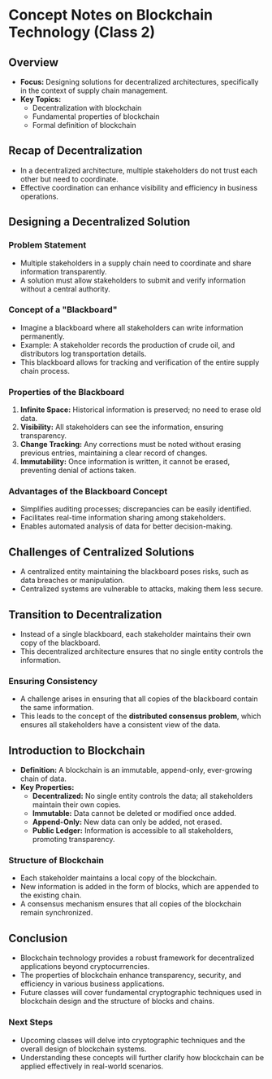 # Concept Notes on Blockchain Technology (Class 2)

## Overview
- **Focus:** Designing solutions for decentralized architectures, specifically in the context of supply chain management.
- **Key Topics:**
  - Decentralization with blockchain
  - Fundamental properties of blockchain
  - Formal definition of blockchain

## Recap of Decentralization
- In a decentralized architecture, multiple stakeholders do not trust each other but need to coordinate.
- Effective coordination can enhance visibility and efficiency in business operations.

## Designing a Decentralized Solution
### Problem Statement
- Multiple stakeholders in a supply chain need to coordinate and share information transparently.
- A solution must allow stakeholders to submit and verify information without a central authority.

### Concept of a "Blackboard"
- Imagine a blackboard where all stakeholders can write information permanently.
- Example: A stakeholder records the production of crude oil, and distributors log transportation details.
- This blackboard allows for tracking and verification of the entire supply chain process.

### Properties of the Blackboard
1. **Infinite Space:** Historical information is preserved; no need to erase old data.
2. **Visibility:** All stakeholders can see the information, ensuring transparency.
3. **Change Tracking:** Any corrections must be noted without erasing previous entries, maintaining a clear record of changes.
4. **Immutability:** Once information is written, it cannot be erased, preventing denial of actions taken.

### Advantages of the Blackboard Concept
- Simplifies auditing processes; discrepancies can be easily identified.
- Facilitates real-time information sharing among stakeholders.
- Enables automated analysis of data for better decision-making.

## Challenges of Centralized Solutions
- A centralized entity maintaining the blackboard poses risks, such as data breaches or manipulation.
- Centralized systems are vulnerable to attacks, making them less secure.

## Transition to Decentralization
- Instead of a single blackboard, each stakeholder maintains their own copy of the blackboard.
- This decentralized architecture ensures that no single entity controls the information.

### Ensuring Consistency
- A challenge arises in ensuring that all copies of the blackboard contain the same information.
- This leads to the concept of the **distributed consensus problem**, which ensures all stakeholders have a consistent view of the data.

## Introduction to Blockchain
- **Definition:** A blockchain is an immutable, append-only, ever-growing chain of data.
- **Key Properties:**
  - **Decentralized:** No single entity controls the data; all stakeholders maintain their own copies.
  - **Immutable:** Data cannot be deleted or modified once added.
  - **Append-Only:** New data can only be added, not erased.
  - **Public Ledger:** Information is accessible to all stakeholders, promoting transparency.

### Structure of Blockchain
- Each stakeholder maintains a local copy of the blockchain.
- New information is added in the form of blocks, which are appended to the existing chain.
- A consensus mechanism ensures that all copies of the blockchain remain synchronized.

## Conclusion
- Blockchain technology provides a robust framework for decentralized applications beyond cryptocurrencies.
- The properties of blockchain enhance transparency, security, and efficiency in various business applications.
- Future classes will cover fundamental cryptographic techniques used in blockchain design and the structure of blocks and chains.

### Next Steps
- Upcoming classes will delve into cryptographic techniques and the overall design of blockchain systems.
- Understanding these concepts will further clarify how blockchain can be applied effectively in real-world scenarios.
